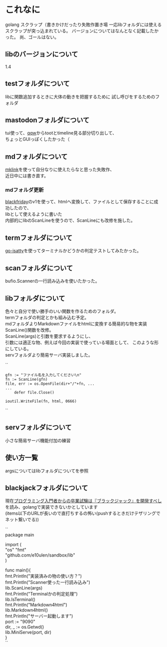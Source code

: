 # これなに
golang スクラップ（書きかけだったり失敗作置き場
一応libフォルダには使えるスクラップが突っ込まれている。
バージョンについてはなんとなく記載したかった。
尚、ゴールはない。

## libのバージョンについて
1.4

## testフォルダについて
libに関数追加するときに大体の動きを把握するために
試し呼びをするためのフォルダ

## mastodonフォルダについて
tui使って、[qqw](https://github.com/e10ulen/qqw)からtootとtimeline見る部分切り出して、  
ちょっとGUIっぽくしたかった（  

## mdフォルダについて
[mklink](https://github.com/spiegel-im-spiegel/mklink)を使って自分なりに使えたらなと思った失敗作、  
近日中には書き直す。  
### mdフォルダ更新
[blackfriday](https://github.com/russross/blackfriday)のv1を使って、htmlへ変換して、ファイルとして保存することに成功したので、  
libとして使えるように書いた  
内部的にlibのScanLineを使うので、ScanLineにも改修を施した。

## termフォルダについて
[go-isatty](https://github.com/mattn/go-isatty)を使ってターミナルかどうかの判定テストしてみたかった。

## scanフォルダについて
bufio.Scannerの一行読み込みを使いたかった。

## libフォルダについて
色々と自分で使い勝手のいい関数を作るためのフォルダ。  
termフォルダの判定とかも組み込む予定。  
mdフォルダよりMarkdownファイルをhtmlに変換する簡易的な物を実装  
ScanLine()関数を改修。  
ScanLine(args)と引数を要求するようにし、  
引数には適正な物、例えば今回の実装で使っている場面として、
このような形にしている。  
servフォルダより簡易サーバ実装しました。  

``

	gfn := "ファイル名を入力してください\n"
	fn := ScanLine(gfn)
	file, err := os.OpenFile(dir+"/"+fn, ...
    ...
    	defer file.Close()

	ioutil.WriteFile(fn, html, 0666)
``

## servフォルダについて
小さな簡易サーバ機能付加の練習

##  使い方一覧
argsについてはlibフォルダについてを参照 

##  blackjackフォルダについて
現在[プログラミング入門者からの卒業試験は『ブラックジャック』を開発すべし](https://bit.ly/2HtrQiC)を読み、golangで実装できないかとしています  
(items以下のURLが長いので直打ちするの怖い(pushするときだけテザリングでネット繋いでる))  


``  
package main  
  
import (  
    "os"
    "fmt"  
    "github.com/e10ulen/sandbox/lib"  
)  
  
func main(){  
    fmt.Println("実装済みの物の使い方？")  
    fmt.Println("Scanner使った一行読み込み")  
    lib.ScanLine(args)  
    fmt.Println("Terminalかの判定処理")  
    lib.IsTerminal()  
    fmt.Println("Markdown4html")  
    lib.Markdown4html()  
    fmt.Println("サーバー起動します")  
    port := "9090"  
    dir, _ := os.Getwd()  
    lib.MiniServe(port, dir)  
}  
``

